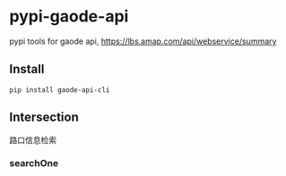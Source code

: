 # pypi-gaode-api
pypi tools for gaode api, https://lbs.amap.com/api/webservice/summary

## Install

```
pip install gaode-api-cli
```

## Intersection

路口信息检索

### searchOne



